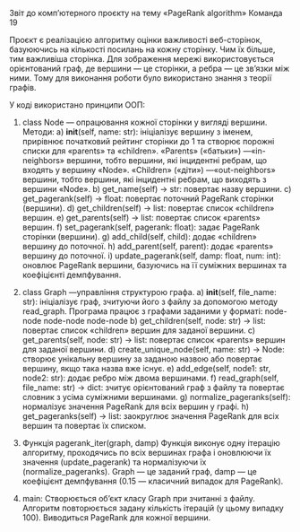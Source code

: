 Звіт до компʼютерного проєкту на тему «PageRank algorithm»
Команда 19

Проєкт є реалізацією алгоритму оцінки важливості веб-сторінок, базуюючись на кількості посилань на кожну сторінку. Чим їх більше, тим важливіша сторінка. 
Для зображення мережі використовується орієнтований граф, де вершини — це сторінки, а ребра — це звʼязки між ними. 
Тому для виконання роботи було використано знання з теорії графів.

У коді використано принципи ООП: 
1. class Node — опрацювання кожної сторінки у вигляді вершини.
Методи:
a) __init__(self, name: str): ініціалізує вершину з іменем, прирівнює початковий рейтинг сторінки до 1 та створює порожні списки для «parents» та «children».
«Parents» («батьки») —«in-neighbors» вершини, тобто вершини, які інцидентні ребрам, що входять у вершину «Node».
«Children» («діти») —«out-neighbors» вершини, тобто вершини, які інцидентні ребрам, що виходять з вершини «Node».
b) get_name(self) -> str: повертає назву вершини.
c) get_pagerank(self) -> float: повертає поточний PageRank сторінки (вершини).
d) get_children(self) -> list: повертає список «children» вершин.
e) get_parents(self) -> list: повертає список «parents» вершин.
f) set_pagerank(self, pagerank: float): задає PageRank сторінки (вершини).
g) add_child(self, child): додає «children» вершину до поточної.
h) add_parent(self, parent): додає «parents» вершину до поточної.
i) update_pagerank(self, damp: float, num: int): оновлює PageRank вершини, базуючись на її суміжних вершинах та коефіцієнті демпфування.

2. class Graph —управління структурою графа.
a) __init__(self, file_name: str): ініціалізує граф, зчитуючи його з файлу за допомогою методу read_graph.
	Програма працює з графами заданими у форматі:
            	node-node
            	node-node
            	node-node
b) get_children(self, node: str) -> list: повертає список «children» вершин для заданої вершини.
c) get_parents(self, node: str) -> list: повертає список «parents» вершин для заданої вершини.
d) create_unique_node(self, name: str) -> Node: створює унікальну вершину за заданою назвою або повертає вершину, якщо така назва вже існує.
e) add_edge(self, node1: str, node2: str): додає ребро між двома вершинами.
f) read_graph(self, file_name: str) -> dict: зчитує орієнтований граф з файлу та повертає словник з усіма суміжними вершинами.
g) normalize_pageranks(self): нормалізує значення PageRank для всіх вершин у графі.
h) get_pageranks(self) -> list: заокруглює значення PageRank для всіх вершин та повертає їх списком.

3. Функція pagerank_iter(graph, damp)
	Функція виконує одну ітерацію алгоритму, проходячись по всіх вершинах графа і оновлюючи їх значення (update_pagerank) та нормалізуючи їх (normalize_pageranks). Graph — це заданий граф, damp — це коефіцієнт демпфування (0.15 — класичний випадок для PageRank).

4. main:
Створюється обʼєкт класу Graph при зчитанні з файлу.
Алгоритм повторюється задану кількість ітерацій (у цьому випадку 100).
Виводиться PageRank для кожної вершини.

